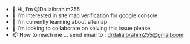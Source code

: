 - 👋 Hi, I’m @Daliaibrahim255
- 👀 I’m interested in site map verification for google console
- 🌱 I’m currently learning about sitemap
- 💞️ I’m looking to collaborate on solving this issue please 
- 📫 How to reach me ... send email to : drdaliaibrahim255@gmail.com

<!---
Daliaibrahim255/Daliaibrahim255 is a ✨ special ✨ repository because its `README.md` (this file) appears on your GitHub profile.
You can click the Preview link to take a look at your changes.
--->
